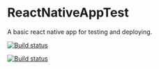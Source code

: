 # ReactNativeAppTest
A basic react native app for testing and deploying.

[![Build status](https://build.appcenter.ms/v0.1/apps/69047240-a4d7-4b4e-90f4-ecbc7050786c/branches/dev/badge)](https://appcenter.ms)

[![Build status](https://build.appcenter.ms/v0.1/apps/93542d9c-6f8f-4a12-ab7b-adf8e8952e64/branches/dev/badge)](https://appcenter.ms)
